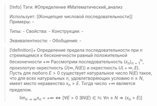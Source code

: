 > [!info]
> Тэги: #Определение #Математический_анализ   
> 
> Использует: [[Концепция числовой последовательности]]
> Примеры: *-*
> 
> Типы: *-*
> Свойства: *-*
> Конструкции: *-*
> 
> Эквивалентности: *-*
> Обобщения: *-*

> [!definition]+ Определение предела последовательности при $n$ стремящемся к бесконечности равный положительной бесконечности $+\infty$
> Рассмотрим последовательность $(x_n)_{n=1}^{\mathbb N}$, проколотую окрестность $\dot U\big(\infty, N(E)\big)$ и окрестность $U\big(+\infty, E\big)$. Пусть для любого $E > 0$ существует натуральное число $N(E)$ такое, что для всех натуральных $n$, удовлетворяющих условию $n \geq N$, имеет место неравенство $x_n > E$. Тогда число $+\infty$ является пределом. $$\lim_{n \to \infty} x_n = +\infty \Leftrightarrow \Big[\forall E > 0 ~ \exists N (E) \in \mathbb N \colon ~ \forall n \geqslant N \Rightarrow \big(x_n > E\big)\Big]$$